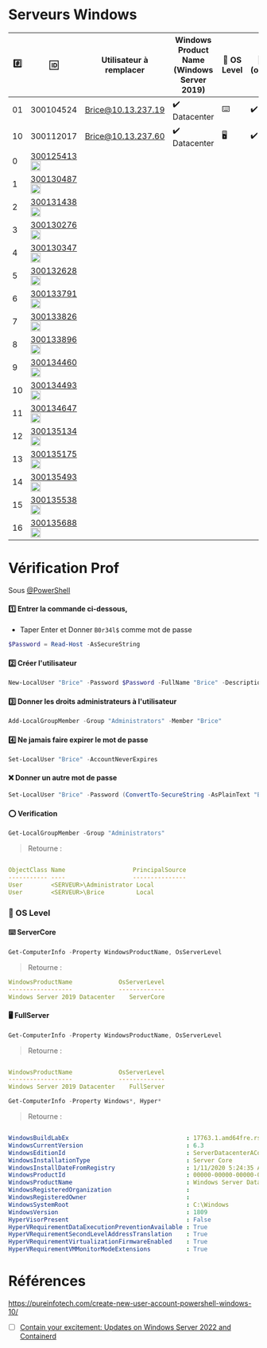 # Serveurs Windows

|:hash:| :id:      | Utilisateur à remplacer | Windows Product Name (Windows Server 2019)  | :key: OS Level | :whale: (opt)| 
|------|-----------|-------------------------|------------------------------------------------|----------|--------------|
| 01   | 300104524 | Brice@10.13.237.19      |:heavy_check_mark: Datacenter                   |:keyboard:|:heavy_check_mark:|
| 10   | 300112017 | Brice@10.13.237.60      |:heavy_check_mark: Datacenter         |  :desktop_computer:|:heavy_check_mark:|
| 0 | [300125413](../300125413/README.md)<image src='https://avatars0.githubusercontent.com/u/583231?s=460&v=4' width=20 height=20></image> | 
| 1 | [300130487](../300130487/README.md)<image src='https://avatars0.githubusercontent.com/u/133054165?s=460&v=4' width=20 height=20></image> |
| 2 | [300131438](../300131438/README.md)<image src='https://avatars0.githubusercontent.com/u/133056510?s=460&v=4' width=20 height=20></image> |
| 3 | [300130276](../300130276/README.md)<image src='https://avatars0.githubusercontent.com/u/122647527?s=460&v=4' width=20 height=20></image> |
| 4 | [300130347](../300130347/README.md)<image src='https://avatars0.githubusercontent.com/u/130868298?s=460&v=4' width=20 height=20></image> |
| 5 | [300132628](../300132628/README.md)<image src='https://avatars0.githubusercontent.com/u/133056557?s=460&v=4' width=20 height=20></image> |
| 6 | [300133791](../300133791/README.md)<image src='https://avatars0.githubusercontent.com/u/133054512?s=460&v=4' width=20 height=20></image> |
| 7 | [300133826](../300133826/README.md)<image src='https://avatars0.githubusercontent.com/u/133056364?s=460&v=4' width=20 height=20></image> |
| 8 | [300133896](../300133896/README.md)<image src='https://avatars0.githubusercontent.com/u/583231?s=460&v=4' width=20 height=20></image> |
| 9 | [300134460](../300134460/README.md)<image src='https://avatars0.githubusercontent.com/u/133164401?s=460&v=4' width=20 height=20></image> |
| 10 | [300134493](../300134493/README.md)<image src='https://avatars0.githubusercontent.com/u/133056541?s=460&v=4' width=20 height=20></image> |
| 11 | [300134647](../300134647/README.md)<image src='https://avatars0.githubusercontent.com/u/133054332?s=460&v=4' width=20 height=20></image> |
| 12 | [300135134](../300135134/README.md)<image src='https://avatars0.githubusercontent.com/u/133057032?s=460&v=4' width=20 height=20></image> |
| 13 | [300135175](../300135175/README.md)<image src='https://avatars0.githubusercontent.com/u/133053723?s=460&v=4' width=20 height=20></image> |
| 14 | [300135493](../300135493/README.md)<image src='https://avatars0.githubusercontent.com/u/131210227?s=460&v=4' width=20 height=20></image> |
| 15 | [300135538](../300135538/README.md)<image src='https://avatars0.githubusercontent.com/u/133056385?s=460&v=4' width=20 height=20></image> |
| 16 | [300135688](../300135688/README.md)<image src='https://avatars0.githubusercontent.com/u/133053743?s=460&v=4' width=20 height=20></image> |

# Vérification Prof

Sous [@PowerShell](https://learn.microsoft.com/en-us/powershell/scripting/overview?view=powershell-7.3)

#### :one: Entrer la commande ci-dessous, 

* Taper Enter et Donner `B0r34l$` comme mot de passe

```powershell
$Password = Read-Host -AsSecureString 
```

#### :two: Créer l'utilisateur

```powershell
New-LocalUser "Brice" -Password $Password -FullName "Brice" -Description "Prof. "
```


#### :three: Donner les droits administrateurs à l'utilisateur

```powershell
Add-LocalGroupMember -Group "Administrators" -Member "Brice"
```

#### :four: Ne jamais faire expirer le mot de passe

```powershell
Set-LocalUser "Brice" -AccountNeverExpires
```

#### :x: Donner un autre mot de passe

```powershell
Set-LocalUser "Brice" -Password (ConvertTo-SecureString -AsPlainText "B0r34l$" -Force)
```

#### :o: Verification


```powershell
Get-LocalGroupMember -Group "Administrators"
```
> Retourne :
```yaml

ObjectClass Name                   PrincipalSource
----------- ----                   ---------------
User        <SERVEUR>\Administrator Local
User        <SERVEUR>\Brice         Local
```



### :key: OS Level

#### :keyboard: ServerCore 

```powershell
Get-ComputerInfo -Property WindowsProductName, OsServerLevel
```
> Retourne :
```yaml
WindowsProductName             OsServerLevel
------------------             -------------
Windows Server 2019 Datacenter    ServerCore
```
#### :desktop_computer: FullServer 

```powershell
Get-ComputerInfo -Property WindowsProductName, OsServerLevel
```
> Retourne :
```yaml

WindowsProductName             OsServerLevel
------------------             -------------
Windows Server 2019 Datacenter    FullServer
```

```powershell
Get-ComputerInfo -Property Windows*, Hyper*
```
> Retourne :
```yaml

WindowsBuildLabEx                                 : 17763.1.amd64fre.rs5_release.180914-1434
WindowsCurrentVersion                             : 6.3
WindowsEditionId                                  : ServerDatacenterACor
WindowsInstallationType                           : Server Core
WindowsInstallDateFromRegistry                    : 1/11/2020 5:24:35 AM
WindowsProductId                                  : 00000-00000-00000-00000
WindowsProductName                                : Windows Server Datacenter
WindowsRegisteredOrganization                     :
WindowsRegisteredOwner                            :
WindowsSystemRoot                                 : C:\Windows
WindowsVersion                                    : 1809
HyperVisorPresent                                 : False
HyperVRequirementDataExecutionPreventionAvailable : True
HyperVRequirementSecondLevelAddressTranslation    : True
HyperVRequirementVirtualizationFirmwareEnabled    : True
HyperVRequirementVMMonitorModeExtensions          : True
```


# Références

https://pureinfotech.com/create-new-user-account-powershell-windows-10/
- [ ] [Contain your excitement: Updates on Windows Server 2022 and Containerd](https://techcommunity.microsoft.com/t5/containers/contain-your-excitement-updates-on-windows-server-2022-and/ba-p/2820015)
